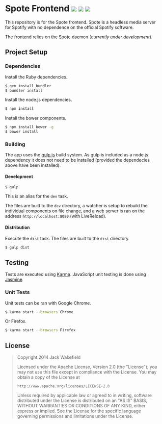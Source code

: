 # Spote Frontend [![](http://img.shields.io/travis/Spote/Frontend.svg?style=flat-square)](http://travis-ci.org/Spote/Frontend) [![](http://img.shields.io/coveralls/Spote/Frontend.svg?style=flat-square)](https://coveralls.io/r/Spote/Frontend) ![](http://img.shields.io/david/dev/Spote/Frontend.svg?style=flat-square)

This repository is for the Spote frontend. Spote is a headless media server for
Spotify with no dependence on the official Spotify software.

The frontend relies on the Spote daemon (_currently under development_).

## Project Setup

### Dependencies

Install the Ruby dependencies.

```bash
$ gem install bundler
$ bundler install
```

Install the node.js dependencies.

```bash
$ npm install
```

Install the bower components.

```bash
$ npm install bower -g
$ bower install
```

### Building

The app uses the [gulp.js](http://gulpjs.com/) build system. As gulp is
included as a node.js dependency it does not need to be installed (provided the
dependecies above have been installed).

#### Development

```bash
$ gulp
```

This is an alias for the `dev` task.

The files are built to the `dev` directory, a watcher is
setup to rebuild the individual components on file change, and a web server is
ran on the address `http://localhost:8080` (with LiveReload).

#### Distribution

Execute the `dist` task. The files are built to the `dist` directory.

```bash
$ gulp dist
```

## Testing

Tests are executed using [Karma](http://karma-runner.github.io/). JavaScript
unit testing is done using [Jasmine](http://jasmine.github.io/).

### Unit Tests

Unit tests can be ran with Google Chrome.

```bash
$ karma start --browsers Chrome
```

Or Firefox.

```bash
$ karma start --browsers Firefox
```

## License

> Copyright 2014 Jack Wakefield
>
> Licensed under the Apache License, Version 2.0 (the "License");
> you may not use this file except in compliance with the License.
> You may obtain a copy of the License at
>
>     http://www.apache.org/licenses/LICENSE-2.0
>
> Unless required by applicable law or agreed to in writing, software
> distributed under the License is distributed on an "AS IS" BASIS,
> WITHOUT WARRANTIES OR CONDITIONS OF ANY KIND, either express or implied.
> See the License for the specific language governing permissions and
> limitations under the License.
